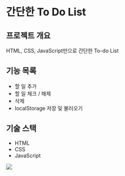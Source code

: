 # 간단한 To Do List

## 프로젝트 개요
HTML, CSS, JavaScript만으로 간단한 To-do List

## 기능 목록
- 할 일 추가
- 할 일 체크 / 해제
- 삭제
- localStorage 저장 및 불러오기

## 기술 스택
- HTML
- CSS
- JavaScript

![](https://velog.velcdn.com/images/gayeong__0916/post/ce612f18-aec7-4c33-8a19-57a39409e8cf/image.png)
